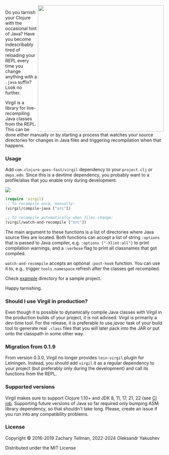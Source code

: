 <img src="docs/cocytus.jpg" align="right" width="400"/>

Do you tarnish your Clojure with the occasional hint of Java? Have you become
indescribably tired of reloading your REPL every time you change anything with a
`.java` suffix? Look no further.

Virgil is a library for live-recompiling Java classes from the REPL. This can be
done either manually or by starting a process that watches your source
directories for changes in Java files and triggering recompilation when that
happens.

### Usage

Add `com.clojure-goes-fast/virgil` dependency to your `project.clj` or
`deps.edn`. Since this is a devtime dependency, you probably want to a
profile/alias that you enable only during development.

[![](https://clojars.org/com.clojure-goes-fast/virgil/latest-version.svg)](https://clojars.org/com.clojure-goes-fast/virgil)

```clj
(require 'virgil)
;; To recompile once, manually:
(virgil/compile-java ["src"])

;; To recompile automatically when files change:
(virgil/watch-and-recompile ["src"])
```

The main argument to these functions is a list of directories where Java source
files are located. Both functions can accept a list of string `:options` that is
passed to Java compiler, e.g. `:options ["-Xlint:all"]` to print compilation
warnings, and a `:verbose` flag to print all classnames that got compiled.

`watch-and-recompile` accepts an optional `:post-hook` function. You can use it
to, e.g., trigger `tools.namespace` refresh after the classes get recompiled.

Check [example](example) directory for a sample project.

Happy tarnishing.

### Should I use Virgil in production?

Even though it is possible to dynamically compile Java classes with Virgil in
the production builds of your project, it is not advised. Virgil is primarily a
dev-time tool. For the release, it is preferable to use *javac* task of your
build tool to generate real `.class` files that you will later pack into the JAR
or put onto the classpath in some other way.

### Migration from 0.1.9

From version 0.3.0, Virgil no longer provides `lein-virgil` plugin for
Leiningen. Instead, you should add `virgil` it as a regular dependency to your
project (but preferably only during the development) and call its functions from
the REPL.

### Supported versions

Virgil makes sure to support Clojure 1.10+ and JDK 8, 11, 17, 21, 22 (see [CI
job](https://app.circleci.com/pipelines/github/clojure-goes-fast/virgil).
Supporting future versions of Java so far required only bumping ASM library
dependency, so that shouldn't take long. Please, create an issue if you run into
any compatibility problems.

### License

Copyright © 2016-2019 Zachary Tellman, 2022-2024 Oleksandr Yakushev

Distributed under the MIT License
